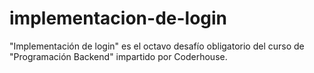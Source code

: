 # implementacion-de-login
"Implementación de login" es el octavo desafío obligatorio del curso de "Programación Backend" impartido por Coderhouse.
